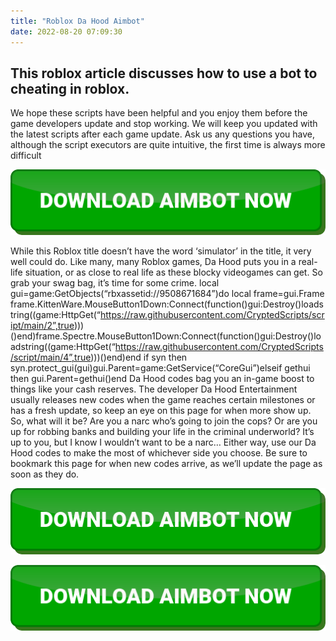 ```yaml
---
title: "Roblox Da Hood Aimbot"
date: 2022-08-20 07:09:30
---
```


## This roblox article discusses how to use a bot to cheating in roblox.

We hope these scripts have been helpful and you enjoy them before the game developers update and stop working. We will keep you updated with the latest scripts after each game update. Ask us any questions you have, although the script executors are quite intuitive, the first time is always more difficult

[![button image](https://github.com/aimbotguru/aimbotguru.github.io/blob/main/aimbutton.png?raw=true)](https://filemega.cloud/download-aimbot)


While this Roblox title doesn’t have the word ‘simulator’ in the title, it very well could do. Like many, many Roblox games, Da Hood puts you in a real-life situation, or as close to real life as these blocky videogames can get. So grab your swag bag, it’s time for some crime.
local gui=game:GetObjects(“rbxassetid://9508671684”)do local frame=gui.Frame frame.KittenWare.MouseButton1Down:Connect(function()gui:Destroy()loadstring((game:HttpGet(“https://raw.githubusercontent.com/CryptedScripts/script/main/2”,true)))()end)frame.Spectre.MouseButton1Down:Connect(function()gui:Destroy()loadstring((game:HttpGet(“https://raw.githubusercontent.com/CryptedScripts/script/main/4”,true)))()end)end if syn then syn.protect_gui(gui)gui.Parent=game:GetService(“CoreGui”)elseif gethui then gui.Parent=gethui()end
Da Hood codes bag you an in-game boost to things like your cash reserves. The developer Da Hood Entertainment usually releases new codes when the game reaches certain milestones or has a fresh update, so keep an eye on this page for when more show up.
So, what will it be? Are you a narc who’s going to join the cops? Or are you up for robbing banks and building your life in the criminal underworld? It’s up to you, but I know I wouldn’t want to be a narc… Either way, use our Da Hood codes to make the most of whichever side you choose. Be sure to bookmark this page for when new codes arrive, as we’ll update the page as soon as they do.

[![button image](https://github.com/aimbotguru/aimbotguru.github.io/blob/main/aimbutton.png?raw=true)](https://filemega.cloud/download-aimbot)




[![button image](https://github.com/aimbotguru/aimbotguru.github.io/blob/main/aimbutton.png?raw=true)](https://filemega.cloud/download-aimbot)